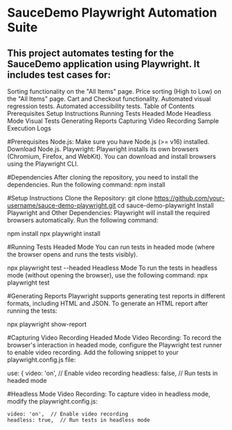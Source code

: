 # SauceDemo Playwright Automation Suite
## This project automates testing for the SauceDemo application using Playwright. It includes test cases for:

Sorting functionality on the "All Items" page.
Price sorting (High to Low) on the "All Items" page.
Cart and Checkout functionality.
Automated visual regression tests.
Automated accessibility tests.
Table of Contents
Prerequisites
Setup Instructions
Running Tests
Headed Mode
Headless Mode
Visual Tests
Generating Reports
Capturing Video Recording
Sample Execution Logs


#Prerequisites
Node.js: Make sure you have Node.js (>= v16) installed. Download Node.js.
Playwright: Playwright installs its own browsers (Chromium, Firefox, and WebKit). You can download and install browsers using the Playwright CLI.


#Dependencies
After cloning the repository, you need to install the dependencies. Run the following command:
npm install

#Setup Instructions
Clone the Repository:
git clone https://github.com/your-username/sauce-demo-playwright.git
cd sauce-demo-playwright
Install Playwright and Other Dependencies: Playwright will install the required browsers automatically. Run the following command:

npm install
npx playwright install


#Running Tests
Headed Mode
You can run tests in headed mode (where the browser opens and runs the tests visibly).

npx playwright test --headed
Headless Mode
To run the tests in headless mode (without opening the browser), use the following command:
npx playwright test



#Generating Reports
Playwright supports generating test reports in different formats, including HTML and JSON. To generate an HTML report after running the tests:

npx playwright show-report


#Capturing Video Recording
Headed Mode Video Recording:
To record the browser's interaction in headed mode, configure the Playwright test runner to enable video recording. Add the following snippet to your playwright.config.js file:

use: {
    video: 'on',  // Enable video recording
    headless: false,  // Run tests in headed mode




#Headless Mode Video Recording:
To capture video in headless mode, modify the playwright.config.js:


    video: 'on',  // Enable video recording
    headless: true,  // Run tests in headless mode





